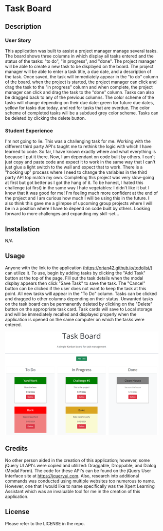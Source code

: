 # Task Board

## Description

### User Story

This application was built to assist a project manager manage several tasks.  The board shows three columns in which display all tasks entered and the status of the tasks: "to do", "in progress", and "done".  The project manager will be able to create a new task to be displayed on the board.  The project manager will be able to enter a task title, a due date, and a description of the task.  Once saved, the task will immediately appear in the "to do" column of the board.  when the project is started, the project manager can click and drag the task to the "in progress" column and when complete, the project manager can click and drag the task to the "done" column.  Tasks can also be dragged back to any of the previous columns.  The color scheme of the tasks will change depending on their due date: green for future due dates, yellow for tasks due today, and red for tasks that are overdue.  The color scheme of completed tasks will be a subdued grey color scheme.  Tasks can be deleted by clicking the delete button.

### Student Experience

I'm not going to lie.  This was a challenging task for me.  Working with the different third party API's taught me to rethink the logic with which I have learned to code.  So far, I have known exactly where and what everything is because I put it there.  Now, I am dependant on code built by others.  I can't just copy and paste code and expect it to work in the same way that I can't just glue a light switch to the wall and expect that to work.  There is a "hooking up" process where I need to change the variables in the third party API top match my own.  Completing this project was very slow-going at first but got better as I got the hang of it.  To be honest, I hated this challenge (at first) in the same way I hate vegetables: I didn't like it but I know that it was good for me!  I'm feeling much more confident at the end of the project and I am curious how much I will be using this in the future.  I also think this gave me a glimpse of upcoming group projects where I will be in a position where I have to depend on code built by others.  Looking forward to more challenges and expanding my skill-set...

## Installation

N/A

## Usage

Anyone with the link to the application (https://orian42.github.io/todolist/) can utilize it.  To use, begin by adding tasks by clicking the "Add Task" button at the top of the page.  Fill out the task details when the modal display appears then click "Save Task" to save the task.  The "Cancel" button can be clicked if the user does not want to keep the task at this point.  All new tasks will appear in the "To Do" column.  Tasks can be clicked and dragged to other columns depending on their status.  Unwanted tasks on the task board can be permanently deleted by clicking on the "Delete" button on the appropriate task card.  Task cards will save to Local storage and will be immediately recalled and displayed properly when the application is opened on the same computer on which the tasks were entered.

![A display of the Task Board in use](./assets/images/screenshot.png)

## Credits

No other person aided in the creation of this application; however, some jQuery UI API's were copied and utilized: Draggable, Droppable, and Dialog (Modal Form).  The code for these API's can be found on the jQuery User Interface site at https://jqueryui.com.  Also, research into additional commands was conducted using multiple websites too numerous to name.  However, one that I would like to name specifically was the Xpert Learning Assistant which was an invaluable tool for me in the creation of this application.

## License

Please refer to the LICENSE in the repo.
